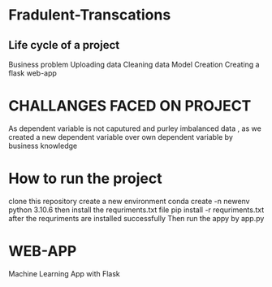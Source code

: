 # Fradulent-Transcations
## Life cycle of a project 

Business problem
Uploading data 
Cleaning data 
Model Creation 
Creating a flask  web-app


# CHALLANGES FACED ON PROJECT 

As dependent variable is not caputured and purley imbalanced data , as we created a new dependent variable over own dependent variable 
by business knowledge 

# How to run the project 

clone this repository 
create a new environment conda create -n newenv python 3.10.6
then install the requriments.txt file pip install -r requriments.txt
after the requriments are installed successfully Then run the appy by 
app.py 

# WEB-APP


Machine Learning App with Flask 



